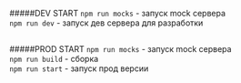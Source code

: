 #####DEV START
`npm run mocks` - запуск mock сервера  
`npm run dev` - запуск дев сервера для разработки
##
#####PROD START
`npm run mocks` - запуск mock сервера  
`npm run build` - сборка  
`npm run start` - запуск прод версии
##
